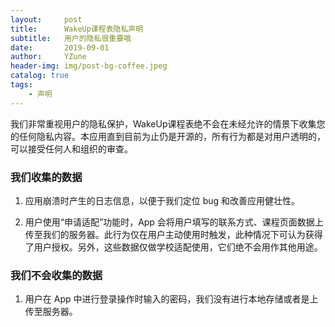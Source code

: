 ```yaml
---
layout:     post
title:      WakeUp课程表隐私声明
subtitle:   用户的隐私很重要哦
date:       2019-09-01
author:     YZune
header-img: img/post-bg-coffee.jpeg
catalog: true
tags:
    - 声明
---
```


我们非常重视用户的隐私保护，WakeUp课程表绝不会在未经允许的情景下收集您的任何隐私内容。本应用直到目前为止仍是开源的，所有行为都是对用户透明的，可以接受任何人和组织的审查。

### 我们收集的数据

1. 应用崩溃时产生的日志信息，以便于我们定位 bug 和改善应用健壮性。

2. 用户使用“申请适配”功能时，App 会将用户填写的联系方式、课程页面数据上传至我们的服务器。此行为仅在用户主动使用时触发，此种情况下可认为获得了用户授权。另外，这些数据仅做学校适配使用，它们绝不会用作其他用途。

### 我们不会收集的数据

1. 用户在 App 中进行登录操作时输入的密码，我们没有进行本地存储或者是上传至服务器。